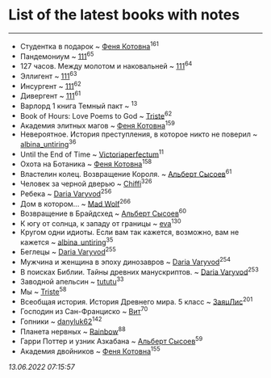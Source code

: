 # List of the latest books with notes
---

* Студентка в подарок ~ [Феня Котовна](users/109/109746193906459706720-google)<sup>161</sup>
* Пандемониум ~ [111](users/309/309238388536274478-mailru)<sup>65</sup>
* 127 часов. Между молотом и наковальней ~ [111](users/309/309238388536274478-mailru)<sup>64</sup>
* Эллигент ~ [111](users/309/309238388536274478-mailru)<sup>63</sup>
* Инсургент ~ [111](users/309/309238388536274478-mailru)<sup>62</sup>
* Дивергент ~ [111](users/309/309238388536274478-mailru)<sup>61</sup>
* Варлорд 1 книга Темный пакт ~ [](users/101/101923253879668330026-google)<sup>13</sup>
* Book of Hours: Love Poems to God ~ [Triste](users/517/5175580462988229760-mailru)<sup>62</sup>
* Академия элитных магов ~ [Феня Котовна](users/109/109746193906459706720-google)<sup>159</sup>
* Невероятное. История преступления, в которое никто не поверил ~ [albina_untiring](users/257/2579695-vkontakte)<sup>36</sup>
* Until the End of Time ~ [Victoriaperfectum](users/117/117396356938980769291-google)<sup>11</sup>
* Охота на Ботаника ~ [Феня Котовна](users/109/109746193906459706720-google)<sup>158</sup>
* Властелин колец. Возвращение Короля. ~ [Альберт Сысоев](users/474/47446642-vkontakte)<sup>61</sup>
* Человек за черной дверью ~ [Chiffi](users/105/105831994080785626680-google)<sup>326</sup>
* Ребека ~ [Daria Varyvod](users/829/829893410524253-facebook)<sup>256</sup>
* Дом в котором... ~ [Mad Wolf](users/947/94738840-vkontakte)<sup>266</sup>
* Возвращение в Брайдсхед ~ [Альберт Сысоев](users/474/47446642-vkontakte)<sup>60</sup>
* К югу от солнца, к западу от границы ~ [eva](users/111/111656270551033014778-google)<sup>130</sup>
* Кругом одни идиоты. Если вам так кажется, возможно, вам не кажется ~ [albina_untiring](users/257/2579695-vkontakte)<sup>35</sup>
* Беглецы ~ [Daria Varyvod](users/829/829893410524253-facebook)<sup>255</sup>
* Мужчина и женщина в эпоху динозавров ~ [Daria Varyvod](users/829/829893410524253-facebook)<sup>254</sup>
* В поисках Библии. Тайны древних манускриптов. ~ [Daria Varyvod](users/829/829893410524253-facebook)<sup>253</sup>
* Заводной апельсин ~ [tututu](users/135/135685382-vkontakte)<sup>33</sup>
* Мы ~ [Triste](users/517/5175580462988229760-mailru)<sup>58</sup>
* Всеобщая история. История Древнего мира. 5 класс ~ [ЗаяцЛис](users/112/112388384595246311466-google)<sup>201</sup>
* Господин из Сан-Франциско ~ [Вит](users/300/300273923-vkontakte)<sup>70</sup>
* Гопники ~ [danyluk62](users/374/374149854-vkontakte)<sup>142</sup>
* Планета нервных ~ [Rainbow](users/109/109787328219839805802-google)<sup>88</sup>
* Гарри Поттер и узник Азкабана ~ [Альберт Сысоев](users/474/47446642-vkontakte)<sup>59</sup>
* Академия двойников ~ [Феня Котовна](users/109/109746193906459706720-google)<sup>155</sup>


_13.06.2022 07:15:57_
